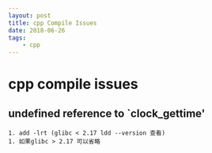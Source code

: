 ```yaml
---
layout: post
title: cpp Compile Issues
date: 2018-06-26
tags:
    - cpp
---
```


# cpp compile issues
## undefined reference to `clock_gettime'
    1. add -lrt (glibc < 2.17 ldd --version 查看)
    1. 如果glibc > 2.17 可以省略

<!--more-->
